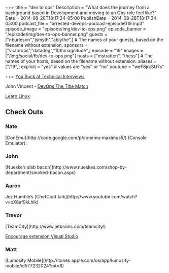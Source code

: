 +++
title = "dev to ops"
Description = "What does the journey from a background based in Development and moving to an Ops role feel like?"
Date = 2014-08-28T18:17:34-05:00
PublishDate = 2014-08-28T18:17:34-05:00
podcast_file = "arrested-devops-podcast-episode019.mp3"
episode_image = "episode/img/dev-to-ops.png"
episode_banner = "/episode/img/dev-to-ops-banner.png"
guests = ["nburleson","jsmyth","ablythe",] # The names of your guests, based on the filename without extension.
sponsors = ["victorops","datadog","10thmagnitude",]
episode = "19"
images = ["/img/social/fb/dev-to-ops.png"]
hosts = ["mstratton", "thess"] # The names of your hosts, based on the filename without extension.
aliases = ["/19",]
explicit = "yes" # values are "yes" or "no"
youtube = "weF8jrcSU7s"

+++
[You Suck at Technical Interviews](http://seldo.com/weblog/2014/08/26/you_suck_at_technical_interviews)

John Vincent - [DevOps The Title Match](http://blog.lusis.org/blog/2013/06/04/devops-the-title-match/")

[Learn Linux](http://www.youtube.com/playlist?list=PLQK7ZMLUQcMoJfzkuUnXDQi5H6gk2Trju)

<h2>Check Outs</h2>
<h3>Nate</h3>
[ConEmu](http://code.google.com/p/conemu-maximus5/) (Console Emulator):
<h3>John</h3>
[Nueske’s slab bacon](http://www.nueskes.com/shop-by-department/smoked-bacon.aspx)
<h3>Aaron</h3>
Jez Humble’s [ChefConf talk](http://www.youtube.com/watch?v=oX8af9kLhlk)
<h3>Trevor</h3>
[TeamCity](http://www.jetbrains.com/teamcity/)

[Encourage extension Visual Studio](http://visualstudiogallery.msdn.microsoft.com/1f3afebb-06c7-4b77-a54f-eb2f0784008d)

<h3>Matt</h3>
[Lumosity Mobile](http://itunes.apple.com/us/app/lumosity-mobile/id577232024?mt=8)
